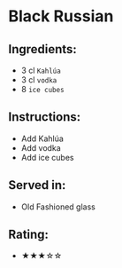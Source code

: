 # Black Russian

## Ingredients:
- 3 cl `Kahlúa`
- 3 cl `vodka`
- 8 `ice cubes`

## Instructions:
- Add Kahlúa
- Add vodka
- Add ice cubes

## Served in:
- Old Fashioned glass

## Rating:
- ★★★☆☆